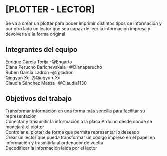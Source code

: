 # [PLOTTER - LECTOR]
Se va a crear un plotter para poder imprimir distintos tipos de información y por otro lado un lector que sea capaz de leer la informacion impresa y devolverla a la forma original

## Integrantes del equipo
Enrique García Torija -@Engarto <br/>
Diana Perucho Barichevskaia -@Dianaperucho<br/>
Rubén García Ladrón -@rgladron<br/>
Qingyun Xu-@Qingyun-Xu<br/>
Claudia Sánchez Massa -@Claudia1130<br/>

## Objetivos del trabajo
Transformar información en una forma más sencilla para facilitar su representación<br/>
Conectar y trasnmitir la información a la placa Arduino desde donde se manejará el plotter<br/>
Controlar el plotter de forma que permita representar lo deseado<br/>
Crear un lector que pueda transformar un codigo impreso en el papel en información y trasmitirla al ordenador de vuelta<br/>
Decodificar la información leida por el lector <br/>
